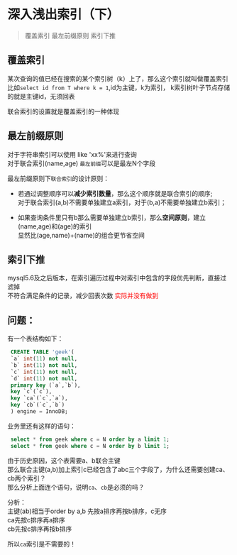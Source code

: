 # 深入浅出索引（下）

> 覆盖索引 最左前缀原则 索引下推

## 覆盖索引

某次查询的值已经在搜索的某个索引树（k）上了，那么这个索引就叫做覆盖索引  
比如`select id from T where k = 1`,id为主键，k为索引， 
k索引树叶子节点存储的就是主键id，无须回表  

联合索引的设置就是覆盖索引的一种体现

## 最左前缀原则

对于字符串索引可以使用 like 'xx%'来进行查询  
对于联合索引(name,age) `最左前缀`可以是最左N个字段  

最左前缀原则下`联合索引`的设计原则：

* 若通过调整顺序可以**减少索引数量**，那么这个顺序就是联合索引的顺序;  
  对于联合索引(a,b)不需要单独建立a索引，对于(b,a)不需要单独建立b索引；  
 
* 如果查询条件里只有b那么需要单独建立b索引，那么**空间原则**，建立(name,age)和(age)的索引  
  显然比(age,name)+(name)的组合更节省空间
  
## 索引下推

mysql5.6及之后版本，在索引遍历过程中对索引中包含的字段优先判断，直接过滤掉  
不符合满足条件的记录，减少回表次数
<font color='red'>实际并没有做到</font>

## 问题：

   有一个表结构如下：
   
   ```sql
    CREATE TABLE 'geek'(
    `a` int(11) not null,
    `b` int(11) not null,
    `c` int(11) not null,
    `d` int(11) not null,
    primary key (`a`,`b`),
    key `c`(`c`),
    key `ca`(`c`,`a`),
    key `cb`(`c`,`b`)
    ) engine = InnoDB;
   ```
   
   业务里还有这样的语句：
   
   ```sql
    select * from geek where c = N order by a limit 1;
    select * from geek where c = N order by b limit 1;
   ```
  
   由于历史原因，这个表需要a、b联合主键  
   那么联合主键(a,b)加上索引c已经包含了abc三个字段了，为什么还需要创建ca、cb两个索引？  
   那么分析上面连个语句，说明`ca`、`cb`是必须的吗？
   
   分析：  
   主键(ab)相当于order by a,b 先按a排序再按b排序，c无序  
   ca先按c排序再a排序  
   cb先按c排序再按b排序  
   
   所以`ca`索引是不需要的！
   
   
   